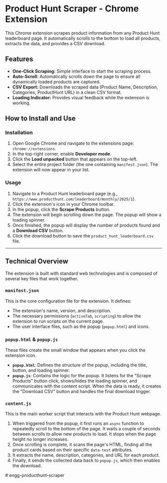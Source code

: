 # Product Hunt Scraper - Chrome Extension

This Chrome extension scrapes product information from any Product Hunt leaderboard page. It automatically scrolls to the bottom to load all products, extracts the data, and provides a CSV download.

## Features

- **One-Click Scraping:** Simple interface to start the scraping process.
- **Auto-Scroll:** Automatically scrolls down the page to ensure all dynamically loaded products are captured.
- **CSV Export:** Downloads the scraped data (Product Name, Description, Categories, ProductHunt URL) in a clean CSV format.
- **Loading Indicator:** Provides visual feedback while the extension is working.

## How to Install and Use

### Installation

1.  Open Google Chrome and navigate to the extensions page: `chrome://extensions`.
2.  In the top-right corner, enable **Developer mode**.
3.  Click the **Load unpacked** button that appears on the top-left.
4.  Select the entire project folder (the one containing `manifest.json`). The extension will now appear in your list.

### Usage

1.  Navigate to a Product Hunt leaderboard page (e.g., `https://www.producthunt.com/leaderboard/monthly/2025/1`).
2.  Click the extension's icon in your Chrome toolbar.
3.  In the popup, click the **Scrape Products** button.
4.  The extension will begin scrolling down the page. The popup will show a loading spinner.
5.  Once finished, the popup will display the number of products found and a **Download CSV** button.
6.  Click the download button to save the `product_hunt_leaderboard.csv` file.

---

## Technical Overview

The extension is built with standard web technologies and is composed of several key files that work together.

### `manifest.json`
This is the core configuration file for the extension. It defines:
- The extension's name, version, and description.
- The necessary permissions (`activeTab`, `scripting`) to allow the extension to run scripts on the current page.
- The user interface files, such as the popup (`popup.html`) and icons.

### `popup.html` & `popup.js`
These files create the small window that appears when you click the extension icon.
- **`popup.html`**: Defines the structure of the popup, including the title, button, and loading spinner.
- **`popup.js`**: Contains the logic for the popup. It listens for the "Scrape Products" button click, shows/hides the loading spinner, and communicates with the content script. When the data is ready, it creates the "Download CSV" button and handles the final download trigger.

### `content.js`
This is the main worker script that interacts with the Product Hunt webpage.
1.  When triggered from the popup, it first runs an `async` function to repeatedly scroll to the bottom of the page. It waits a couple of seconds between scrolls to allow new products to load. It stops when the page height no longer increases.
2.  Once scrolling is complete, it scans the page's HTML, finding all the product cards based on their specific `data-test` attributes.
3.  It extracts the name, description, categories, and URL for each product.
4.  Finally, it sends the collected data back to `popup.js`, which then enables the download.






#   e n g g - p r o d u c t h u n t - s c r a p e r  
 